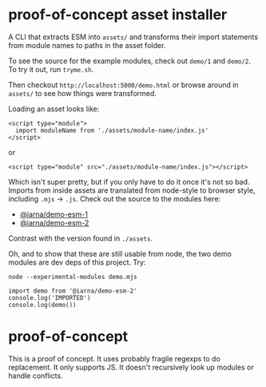 # proof-of-concept asset installer

A CLI that extracts ESM into `assets/` and transforms their import
statements from module names to paths in the asset folder.

To see the source for the example modules, check out `demo/1` and `demo/2`. 
To try it out, run `tryme.sh`.

Then checkout `http://localhost:5000/demo.html` or browse around in `assets/` to see
how things were transformed.

Loading an asset looks like:

```
<script type="module">
  import moduleName from './assets/module-name/index.js'
</script>
```

or

```
<script type="module" src="./assets/module-name/index.js"></script>
```

Which isn't super pretty, but if you only have to do it once it's not so
bad.  Imports from inside assets are translated from node-style to browser
style, including `.mjs` → `.js`.  Check out the source to the modules here:

* [@iarna/demo-esm-1](demo/1)
* [@iarna/demo-esm-2](demo/2)

Contrast with the version found in `./assets`.

Oh, and to show that these are still usable from node, the two demo modules
are dev deps of this project. Try:

```
node --experimental-modules demo.mjs
```

```
import demo from '@iarna/demo-esm-2'
console.log('IMPORTED')
console.log(demo())
```

# proof-of-concept

This is a proof of concept.  It uses probably fragile regexps to do
replacement.  It only supports JS.  It doesn't recursively look up modules
or handle conflicts.
